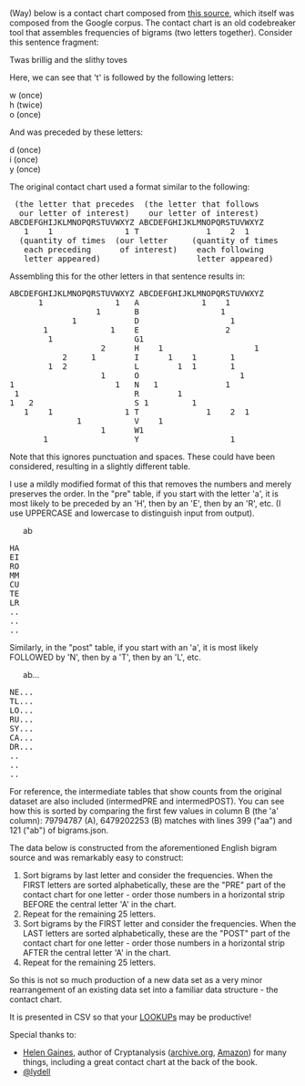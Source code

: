 
(Way) below is a contact chart composed from [this source](https://gist.github.com/lydell/c439049abac2c9226e53), which itself was composed from the Google corpus.  The contact chart is an old codebreaker tool that assembles frequencies of bigrams (two letters together).  Consider this sentence fragment:

Twas brillig and the slithy toves

Here, we can see that 't' is followed by the following letters:

w (once)  
h (twice)  
o (once)  

And was preceded by these letters:

d (once)  
i (once)  
y (once)  

The original contact chart used a format similar to the following:
<pre>
 (the letter that precedes  (the letter that follows
  our letter of interest)    our letter of interest)
ABCDEFGHIJKLMNOPQRSTUVWXYZ ABCDEFGHIJKLMNOPQRSTUVWXYZ
   1    1               1 T              1    2  1   
  (quantity of times  (our letter     (quantity of times
   each preceding      of interest)    each following
   letter appeared)                    letter appeared)
</pre>

Assembling this for the other letters in that sentence results in:
<pre>
ABCDEFGHIJKLMNOPQRSTUVWXYZ ABCDEFGHIJKLMNOPQRSTUVWXYZ
      1               1   A             1    1       
                  1       B                 1        
             1            D                   1      
       1             1    E                  2       
        1                 G1                         
                   2      H    1                   1 
           2     1        I      1    1       1      
        1  2              L        1  1       1      
                   1      O                     1    
1                     1   N   1              1       
 1                        R        1                 
1   2                     S 1         1              
   1    1               1 T              1    2  1   
              1           V    1                     
                   1      W1                         
       1                  Y                   1      
</pre>
Note that this ignores punctuation and spaces.  These could have been considered, resulting in a slightly different table.

I use a mildly modified format of this that removes the numbers and merely preserves the order.  In the "pre" table, if you start with the letter 'a', it is most likely to be preceded by an 'H', then by an 'E', then by an 'R', etc. (I use UPPERCASE and lowercase to distinguish input from output).

<ul>ab</ul>  
<pre>
HA
EI
RO
MM
CU
TE
LR
..
..
..
</pRE>

Similarly, in the "post" table, if you start with an 'a', it is most likely FOLLOWED by 'N', then by a 'T', then by an 'L', etc.
<ul>ab...</ul>  
<pre>
NE...
TL...
LO...
RU...
SY...
CA...
DR...
..
..
..
</pre>

For reference, the intermediate tables that show counts from the original dataset are also included (intermedPRE and intermedPOST).  You can see how this is sorted by comparing the first few values in column B (the 'a' column): 79794787 (A), 6479202253 (B) matches with lines 399 ("aa") and 121 ("ab") of bigrams.json.

The data below is constructed from the aforementioned English bigram source and was remarkably easy to construct:

1) Sort bigrams by last letter and consider the frequencies.  When the FIRST letters are sorted alphabetically, these are the "PRE" part of the contact chart for one letter - order those numbers in a horizontal strip BEFORE the central letter 'A' in the chart.
2) Repeat for the remaining 25 letters.
3) Sort bigrams by the FIRST letter and consider the frequencies.  When the LAST letters are sorted alphabetically, these are the "POST" part of the contact chart for one letter - order those numbers in a horizontal strip AFTER the central letter 'A' in the chart.
4) Repeat for the remaining 25 letters.

So this is not so much production of a new data set as a very minor rearrangement of an existing data set into a familiar data structure - the contact chart.

It is presented in CSV so that your [LOOKUPs](https://support.office.com/en-us/article/LOOKUP-function-446D94AF-663B-451D-8251-369D5E3864CB) may be productive!

Special thanks to:
* [Helen Gaines](https://en.wikipedia.org/wiki/Helen_Fouch%C3%A9_Gaines), author of Cryptanalysis ([archive.org](https://archive.org/details/cryptanalysis00hele), [Amazon](https://www.amazon.com/Cryptanalysis-Study-Ciphers-Their-Solution/dp/0486200973)) for many things, including a great contact chart at the back of the book.
* [@lydell](https://gist.github.com/lydell)
